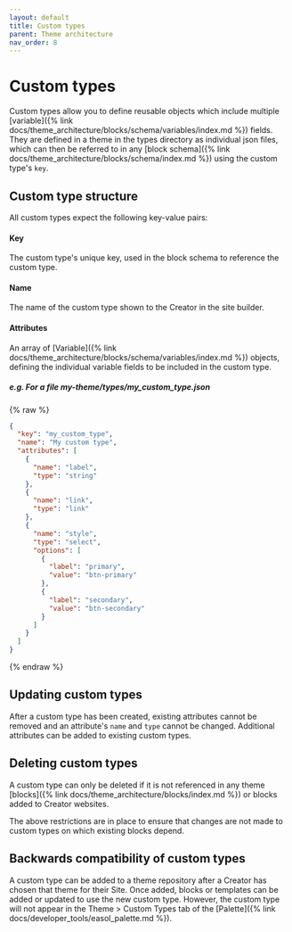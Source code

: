 ```yaml
---
layout: default
title: Custom types
parent: Theme architecture
nav_order: 8
---
```


# Custom types

Custom types allow you to define reusable objects which include multiple [variable]({% link docs/theme_architecture/blocks/schema/variables/index.md %}) fields.
They are defined in a theme in the types directory as individual json files, which can then be referred to in any [block schema]({% link docs/theme_architecture/blocks/schema/index.md %}) using the custom type's `key`. 

## Custom type structure
All custom types expect the following key-value pairs:

#### Key
The custom type's unique key, used in the block schema to reference the custom type.

#### Name
The name of the custom type shown to the Creator in the site builder.

#### Attributes
An array of [Variable]({% link docs/theme_architecture/blocks/schema/variables/index.md %}) objects, defining the individual variable fields to be included in the custom type.


##### e.g. For a file my-theme/types/my_custom_type.json
{% raw %}
```json
{
  "key": "my_custom_type",
  "name": "My custom type",
  "attributes": [
    {
      "name": "label",
      "type": "string"
    },
	{
      "name": "link",
      "type": "link"
    },
    {
      "name": "style",
      "type": "select",
      "options": [
        {
          "label": "primary",
          "value": "btn-primary"
        },
        {
          "label": "secondary",
          "value": "btn-secondary"
        }
      ]
    }
  ]
}
```
{% endraw %}

## Updating custom types
After a custom type has been created, existing attributes cannot be removed and an attribute's `name` and `type` cannot be changed. Additional attributes can be added to existing custom types.

## Deleting custom types
A custom type can only be deleted if it is not referenced in any theme [blocks]({% link docs/theme_architecture/blocks/index.md %}) or blocks added to Creator websites.

The above restrictions are in place to ensure that changes are not made to custom types on which existing blocks depend.

## Backwards compatibility of custom types
A custom type can be added to a theme repository after a Creator has chosen that theme for their Site. Once added, blocks or templates can be added or updated to use the new custom type. However, the custom type will not appear in the Theme > Custom Types tab of the [Palette]({% link docs/developer_tools/easol_palette.md %}).
